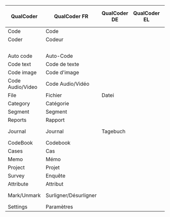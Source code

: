 | QualCoder        | QualCoder FR          | QualCoder DE | QualCoder EL | QualCoder ES | QualCoder It | QualCoder Jp | Taguette     | Taguette FR | Atlas.ti | MaxQDA        | MaxQDA FR       | Nvivo    | QDA Miner (lite) | QDA Miner (lite)FR | Sonal | REFI-QDA |
|------------------|-----------------------|--------------|--------------|--------------|--------------|--------------|--------------|-------------|----------|---------------|-----------------|----------|------------------|--------------------|-------|----------|
| Code             | Code                  |              |              |              |              |              |              |             | Code     | Code          | Code            | Code     | Code             | Code               |       |          |
| Coder            | Codeur                |              |              |              |              |              | Collaborator |             |          | User          | Utilisateur     |          |                  |                    |       |          |
|                  |                       |              |              |              |              |              |              |             |          | Coding        | Codage          |          |                  |                    |       |          |
| Auto code        | Auto-Code             |              |              |              |              |              |              |             |          |               |                 |          |                  |                    |       |          |
| Code text        | Code de texte                      |              |              |              |              |              |              |             |          |               |                 |          |                  |                    |       |          |
| Code image       | Code d'image                       |              |              |              |              |              |              |             |          |               |                 |          |                  |                    |       |          |
| Code Audio/Video | Code Audio/Vidéo                      |              |              |              |              |              |              |             |          |               |                 |          |                  |                    |       |          |
| File             | Fichier               | Datei        |            |              |              |              | Document     | Document    | Document | Document      | Document        | Data     | Document         | Document           |       |          |
| Category         | Catégorie             |              |              |              |              |              | Tag          | Tag         |          |               |                 |          |                  |                    |       |          |
| Segment          | Segment               |              |              |              |              |              |              |             |          | Segment       | Segment         |          |                  |                    |       |          |
| Reports          | Rapport               |              |              |              |              |              |              |             |          | Report        |                 | Report   | Report           | Rapport            |       |          |
| Journal          | Journal               |  Tagebuch      |              |              |              |              |              |             |          | Logbook       | Journal de bord |    |                  |                    |       |          |
| CodeBook         | Codebook              |              |              |              |              |              | Codebook     | Codebook    | CodeBook | Codebook      |                 | Codebook | Codebook         |                    |       | Codebook |
| Cases            | Cas                   |              |              |              |              |              |              |             |          |               |                 | Cases    | Cases            | Cas                |       |          |
| Memo             | Mémo                  |              |              |              |              |              |              |             | Memo     | Memo          | Mémo            | Notes    |                  |                    |       |          |
| Project          | Projet                |              |              |              |              |              | Project      |             |          | Project       | Projet          |          | Project          | Projet             |       | Project  |
| Survey           | Enquête               |              |              |              |              |              |              |             | Survey   |               |                 | Survey   |                  |                    |       |          |
| Attribute        | Attribut              |              |              |              |              |              | Tag          | Tag         |          | Variable      | Variable        |          | Variable         | Variable           |       |          |
| Mark/Unmark      | Surligner/Désurligner |              |              |              |              |              | Highlights   | Marque      |          | Coded segment | segments codés  |          | Coded segment    | Marque de code     |       |          |
| Settings         | Paramètres            |              |              |              |              |              | Settings     | Préférences |          |               |                 |          |                  |                    |       |          |